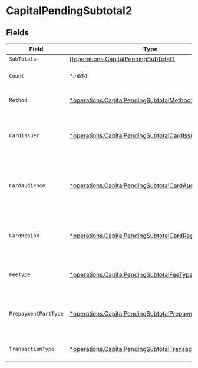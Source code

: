 # CapitalPendingSubtotal2


## Fields

| Field                                                                                                                         | Type                                                                                                                          | Required                                                                                                                      | Description                                                                                                                   | Example                                                                                                                       |
| ----------------------------------------------------------------------------------------------------------------------------- | ----------------------------------------------------------------------------------------------------------------------------- | ----------------------------------------------------------------------------------------------------------------------------- | ----------------------------------------------------------------------------------------------------------------------------- | ----------------------------------------------------------------------------------------------------------------------------- |
| `SubTotals`                                                                                                                   | [][operations.CapitalPendingSubTotal1](../../models/operations/capitalpendingsubtotal1.md)                                    | :heavy_minus_sign:                                                                                                            | N/A                                                                                                                           |                                                                                                                               |
| `Count`                                                                                                                       | **int64*                                                                                                                      | :heavy_minus_sign:                                                                                                            | Number of transactions of this type                                                                                           | 50                                                                                                                            |
| `Method`                                                                                                                      | [*operations.CapitalPendingSubtotalMethod2](../../models/operations/capitalpendingsubtotalmethod2.md)                         | :heavy_minus_sign:                                                                                                            | Payment type of the transactions                                                                                              | creditcard                                                                                                                    |
| `CardIssuer`                                                                                                                  | [*operations.CapitalPendingSubtotalCardIssuer2](../../models/operations/capitalpendingsubtotalcardissuer2.md)                 | :heavy_minus_sign:                                                                                                            | In case of payments transactions with card, the card issuer will be available                                                 | amex                                                                                                                          |
| `CardAudience`                                                                                                                | [*operations.CapitalPendingSubtotalCardAudience2](../../models/operations/capitalpendingsubtotalcardaudience2.md)             | :heavy_minus_sign:                                                                                                            | In case of payments trnsactions with card, the card audience will be available.                                               | other                                                                                                                         |
| `CardRegion`                                                                                                                  | [*operations.CapitalPendingSubtotalCardRegion2](../../models/operations/capitalpendingsubtotalcardregion2.md)                 | :heavy_minus_sign:                                                                                                            | In case of payments transactions with card, the card region will be available.                                                | domestic                                                                                                                      |
| `FeeType`                                                                                                                     | [*operations.CapitalPendingSubtotalFeeType2](../../models/operations/capitalpendingsubtotalfeetype2.md)                       | :heavy_minus_sign:                                                                                                            | Present when the transaction represents a fee.                                                                                | payment-fee                                                                                                                   |
| `PrepaymentPartType`                                                                                                          | [*operations.CapitalPendingSubtotalPrepaymentPartType2](../../models/operations/capitalpendingsubtotalprepaymentparttype2.md) | :heavy_minus_sign:                                                                                                            | Prepayment part: fee itself, reimbursement, discount, VAT or rounding compensation.                                           | fee                                                                                                                           |
| `TransactionType`                                                                                                             | [*operations.CapitalPendingSubtotalTransactionType2](../../models/operations/capitalpendingsubtotaltransactiontype2.md)       | :heavy_minus_sign:                                                                                                            | Represents the transaction type                                                                                               | payment                                                                                                                       |